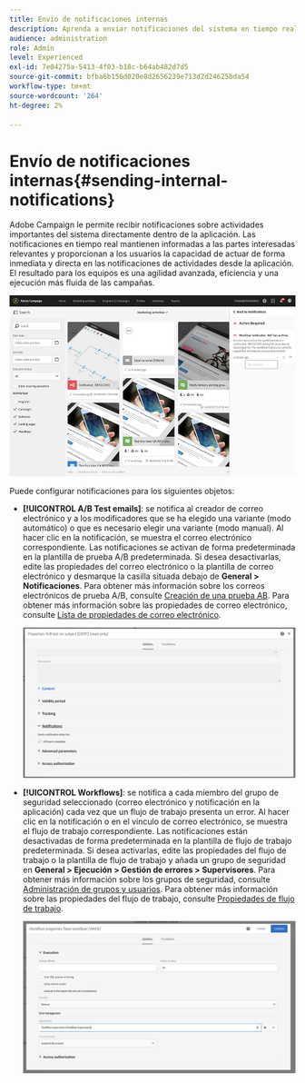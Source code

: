 ```yaml
---
title: Envío de notificaciones internas
description: Aprenda a enviar notificaciones del sistema en tiempo real a los usuarios de Adobe Campaign
audience: administration
role: Admin
level: Experienced
exl-id: 7e04275a-5413-4f03-b18c-b64ab482d7d5
source-git-commit: bfba6b156d020e8d2656239e713d2d24625bda54
workflow-type: tm+mt
source-wordcount: '264'
ht-degree: 2%

---
```


# Envío de notificaciones internas{#sending-internal-notifications}

Adobe Campaign le permite recibir notificaciones sobre actividades importantes del sistema directamente dentro de la aplicación. Las notificaciones en tiempo real mantienen informadas a las partes interesadas relevantes y proporcionan a los usuarios la capacidad de actuar de forma inmediata y directa en las notificaciones de actividades desde la aplicación. El resultado para los equipos es una agilidad avanzada, eficiencia y una ejecución más fluida de las campañas.

![](assets/pulse_3.png)

Puede configurar notificaciones para los siguientes objetos:

* **[!UICONTROL A/B Test emails]**: se notifica al creador de correo electrónico y a los modificadores que se ha elegido una variante (modo automático) o que es necesario elegir una variante (modo manual). Al hacer clic en la notificación, se muestra el correo electrónico correspondiente. Las notificaciones se activan de forma predeterminada en la plantilla de prueba A/B predeterminada. Si desea desactivarlas, edite las propiedades del correo electrónico o la plantilla de correo electrónico y desmarque la casilla situada debajo de **General > Notificaciones**. Para obtener más información sobre los correos electrónicos de prueba A/B, consulte [Creación de una prueba AB](../../channels/using/designing-an-a-b-test-email.md). Para obtener más información sobre las propiedades de correo electrónico, consulte [Lista de propiedades de correo electrónico](../../administration/using/configuring-email-channel.md#list-of-email-properties).

  ![](assets/pulse_2.png)

* **[!UICONTROL Workflows]**: se notifica a cada miembro del grupo de seguridad seleccionado (correo electrónico y notificación en la aplicación) cada vez que un flujo de trabajo presenta un error. Al hacer clic en la notificación o en el vínculo de correo electrónico, se muestra el flujo de trabajo correspondiente. Las notificaciones están desactivadas de forma predeterminada en la plantilla de flujo de trabajo predeterminada. Si desea activarlas, edite las propiedades del flujo de trabajo o la plantilla de flujo de trabajo y añada un grupo de seguridad en **General > Ejecución > Gestión de errores > Supervisores**. Para obtener más información sobre los grupos de seguridad, consulte [Administración de grupos y usuarios](../../administration/using/managing-groups-and-users.md). Para obtener más información sobre las propiedades del flujo de trabajo, consulte [Propiedades de flujo de trabajo](../../automating/using/managing-execution-options.md).

  ![](assets/pulse_1.png)
